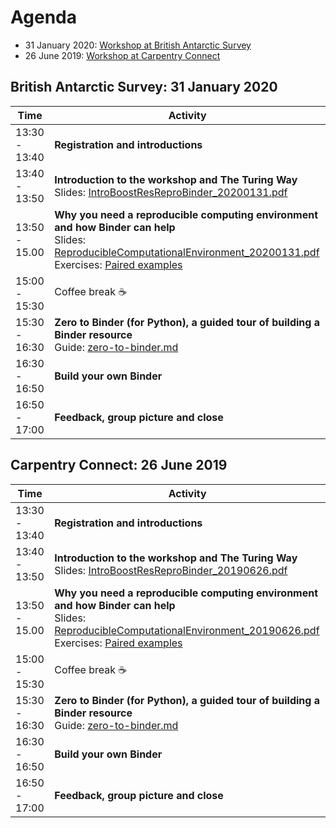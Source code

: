 # Agenda

* 31 January 2020: [Workshop at British Antarctic Survey](#british-antarctic-survey-31-january-2020)
* 26 June 2019: [Workshop at Carpentry Connect](#carpentry-connect-26-june-2019)

## British Antarctic Survey: 31 January 2020

| Time | Activity |
| ---- | -------- |
| 13:30 - 13:40 | **Registration and introductions** |
| 13:40 - 13:50 | **Introduction to the workshop and The Turing Way**<br>Slides: [IntroBoostResReproBinder_20200131.pdf](workshop-presentations/IntroBoostResReproBinder_20200131.pdf) |
| 13:50 - 15.00 | **Why you need a reproducible computing environment and how Binder can help**<br> Slides: [ReproducibleComputationalEnvironment_20200131.pdf](workshop-presentations/ReproducibleComputationalEnvironment_20200131.pdf)<br>Exercises: [Paired examples](paired_examples.md) |
| 15:00 - 15:30 | Coffee break :coffee: |
| 15:30 - 16:30 | **Zero to Binder (for Python), a guided tour of building a Binder resource**<br>Guide: [zero-to-binder.md](./boost-research-reproducibility-binder/workshop-presentations/zero-to-binder-python.md) |
| 16:30 - 16:50 | **Build your own Binder** |
| 16:50 - 17:00 | **Feedback, group picture and close** |

## Carpentry Connect: 26 June 2019

| Time | Activity |
| ---- | -------- |
| 13:30 - 13:40 | **Registration and introductions** |
| 13:40 - 13:50 | **Introduction to the workshop and The Turing Way**<br>Slides: [IntroBoostResReproBinder_20190626.pdf](workshop-presentations/IntroBoostResReproBinder_20190626.pdf) |
| 13:50 - 15.00 | **Why you need a reproducible computing environment and how Binder can help**<br> Slides: [ReproducibleComputationalEnvironment_20190626.pdf](workshop-presentations/ReproducibleComputationalEnvironment_20190626.pdf)<br>Exercises: [Paired examples](paired_examples.md) |
| 15:00 - 15:30 | Coffee break :coffee: |
| 15:30 - 16:30 | **Zero to Binder (for Python), a guided tour of building a Binder resource**<br>Guide: [zero-to-binder.md](./workshop-presentations/zero-to-binder-python.md) |
| 16:30 - 16:50 | **Build your own Binder** |
| 16:50 - 17:00 | **Feedback, group picture and close** |
